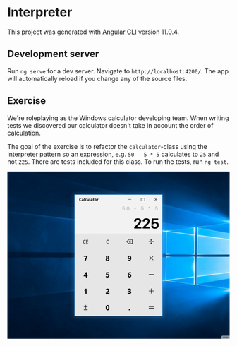 # Interpreter

This project was generated with [Angular CLI](https://github.com/angular/angular-cli) version 11.0.4.

## Development server

Run `ng serve` for a dev server. Navigate to `http://localhost:4200/`. The app will automatically reload if you change any of the source files.

## Exercise
We're roleplaying as the Windows calculator developing team. When writing tests we discovered our calculator doesn't take in account the order of calculation.

The goal of the exercise is to refactor the `calculator`-class using the interpreter pattern so an expression, e.g. `50 - 5 * 5` calculates to `25` and not `225`. There are tests included for this class. To run the tests, run `ng test`.

![alt text][example]

[example]: ./screenshot_interpreter.png
